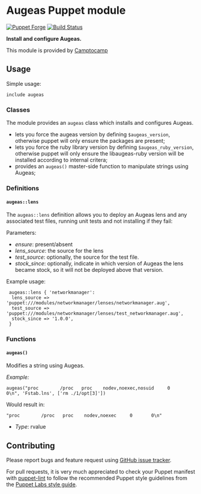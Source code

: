 # Augeas Puppet module

[![Puppet Forge](http://img.shields.io/puppetforge/v/camptocamp/augeas.svg)](https://forge.puppetlabs.com/camptocamp/augeas)
[![Build Status](https://travis-ci.org/camptocamp/puppet-augeas.png?branch=master)](https://travis-ci.org/camptocamp/puppet-augeas)

**Install and configure Augeas.**

This module is provided by [Camptocamp](http://www.camptocamp.com/)

## Usage

Simple usage:

    include augeas

### Classes

The module provides an `augeas` class which installs and configures Augeas.


* lets you force the augeas version by defining `$augeas_version`, otherwise puppet will
   only ensure the packages are present;
* lets you force the ruby library version by defining `$augeas_ruby_version`, otherwise puppet will
   only ensure the libaugeas-ruby version will be installed according to internal critera;
* provides an `augeas()` master-side function to manipulate strings using Augeas;

### Definitions

#### `augeas::lens`

The `augeas::lens` definition allows you to deploy an Augeas lens and any associated test files, running unit tests and not installing if they fail:

Parameters:

- *ensure*: present/absent
- *lens_source*: the source for the lens
- *test_source*: optionally, the source for the test file.
- *stock_since*: optionally, indicate in which version of Augeas
  the lens became stock, so it will not be deployed above that version.

Example usage:

     augeas::lens { 'networkmanager':
      lens_source => 'puppet:///modules/networkmanager/lenses/networkmanager.aug',
      test_source => 'puppet:///modules/networkmanager/lenses/test_networkmanager.aug',
      stock_since => '1.0.0',
     }

### Functions

#### `augeas()`

Modifies a string using Augeas.

*Example:*

    augeas("proc        /proc   proc    nodev,noexec,nosuid     0       0\n", 'Fstab.lns', ['rm ./1/opt[3]'])

Would result in:

    "proc        /proc   proc    nodev,noexec     0       0\n"


- *Type*: rvalue

## Contributing

Please report bugs and feature request using [GitHub issue
tracker](https://github.com/camptocamp/puppet-augeas/issues).

For pull requests, it is very much appreciated to check your Puppet manifest
with [puppet-lint](https://github.com/camptocamp/puppet-augeas/issues) to follow the recommended Puppet style guidelines from the
[Puppet Labs style guide](http://docs.puppetlabs.com/guides/style_guide.html).
